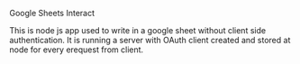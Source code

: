 Google Sheets Interact

This is node js app used to write in a google sheet without client side authentication.
It is running a server with OAuth client created and stored at node for every erequest from client.
